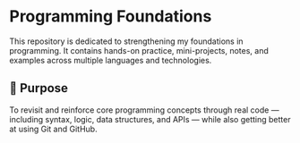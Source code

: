 # Programming Foundations

This repository is dedicated to strengthening my foundations in programming. It contains hands-on practice, mini-projects, notes, and examples across multiple languages and technologies.

## 🚀 Purpose

To revisit and reinforce core programming concepts through real code — including syntax, logic, data structures, and APIs — while also getting better at using Git and GitHub.
